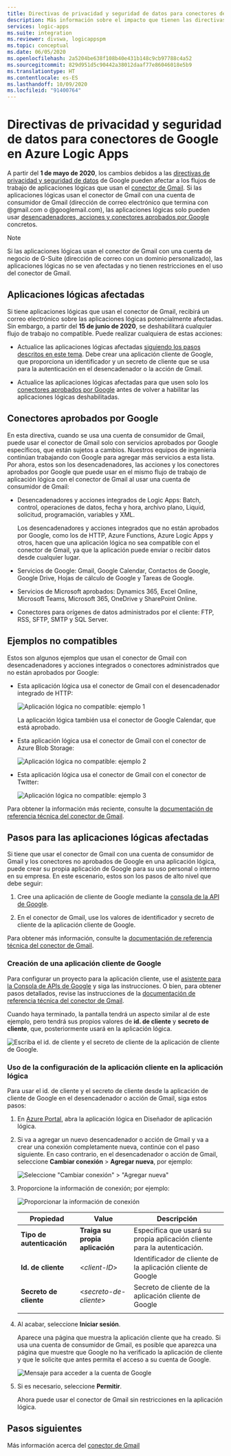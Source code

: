 ```yaml
---
title: Directivas de privacidad y seguridad de datos para conectores de Google
description: Más información sobre el impacto que tienen las directivas de privacidad y seguridad de Google en los conectores de Google, como Gmail, en Azure Logic Apps
services: logic-apps
ms.suite: integration
ms.reviewer: divswa, logicappspm
ms.topic: conceptual
ms.date: 06/05/2020
ms.openlocfilehash: 2a5204be638f108b40e431b148c9cb97788c4a52
ms.sourcegitcommit: 829d951d5c90442a38012daaf77e86046018e5b9
ms.translationtype: HT
ms.contentlocale: es-ES
ms.lasthandoff: 10/09/2020
ms.locfileid: "91400764"
---
```

# <a name="data-security-and-privacy-policies-for-google-connectors-in-azure-logic-apps"></a>Directivas de privacidad y seguridad de datos para conectores de Google en Azure Logic Apps

A partir del **1 de mayo de 2020**, los cambios debidos a las [directivas de privacidad y seguridad de datos](https://www.blog.google/technology/safety-security/project-strobe/) de Google pueden afectar a los flujos de trabajo de aplicaciones lógicas que usan el [conector de Gmail](/connectors/gmail/). Si las aplicaciones lógicas usan el conector de Gmail con una cuenta de consumidor de Gmail (dirección de correo electrónico que termina con @gmail.com o @googlemail.com), las aplicaciones lógicas solo pueden usar [desencadenadores, acciones y conectores aprobados por Google](#approved-connectors) concretos.

> [!NOTE]
> Si las aplicaciones lógicas usan el conector de Gmail con una cuenta de negocio de G-Suite (dirección de correo con un dominio personalizado), las aplicaciones lógicas no se ven afectadas y no tienen restricciones en el uso del conector de Gmail.

## <a name="affected-logic-apps"></a>Aplicaciones lógicas afectadas

Si tiene aplicaciones lógicas que usan el conector de Gmail, recibirá un correo electrónico sobre las aplicaciones lógicas potencialmente afectadas. Sin embargo, a partir del **15 de junio de 2020**, se deshabilitará cualquier flujo de trabajo no compatible. Puede realizar cualquiera de estas acciones:

* Actualice las aplicaciones lógicas afectadas [siguiendo los pasos descritos en este tema](#update-affected-workflows). Debe crear una aplicación cliente de Google, que proporciona un identificador y un secreto de cliente que se usa para la autenticación en el desencadenador o la acción de Gmail.

* Actualice las aplicaciones lógicas afectadas para que usen solo los [conectores aprobados por Google](#approved-connectors) antes de volver a habilitar las aplicaciones lógicas deshabilitadas.

<a name="approved-connectors"></a>

## <a name="google-approved-connectors"></a>Conectores aprobados por Google

En esta directiva, cuando se usa una cuenta de consumidor de Gmail, puede usar el conector de Gmail solo con servicios aprobados por Google específicos, que están sujetos a cambios. Nuestros equipos de ingeniería continúan trabajando con Google para agregar más servicios a esta lista. Por ahora, estos son los desencadenadores, las acciones y los conectores aprobados por Google que puede usar en el mismo flujo de trabajo de aplicación lógica con el conector de Gmail al usar una cuenta de consumidor de Gmail:

* Desencadenadores y acciones integrados de Logic Apps: Batch, control, operaciones de datos, fecha y hora, archivo plano, Liquid, solicitud, programación, variables y XML.

  Los desencadenadores y acciones integrados que no están aprobados por Google, como los de HTTP, Azure Functions, Azure Logic Apps y otros, hacen que una aplicación lógica no sea compatible con el conector de Gmail, ya que la aplicación puede enviar o recibir datos desde cualquier lugar.

* Servicios de Google: Gmail, Google Calendar, Contactos de Google, Google Drive, Hojas de cálculo de Google y Tareas de Google.

* Servicios de Microsoft aprobados: Dynamics 365, Excel Online, Microsoft Teams, Microsoft 365, OneDrive y SharePoint Online.

* Conectores para orígenes de datos administrados por el cliente: FTP, RSS, SFTP, SMTP y SQL Server.

## <a name="non-compliant-examples"></a>Ejemplos no compatibles

Estos son algunos ejemplos que usan el conector de Gmail con desencadenadores y acciones integrados o conectores administrados que no están aprobados por Google:

* Esta aplicación lógica usa el conector de Gmail con el desencadenador integrado de HTTP:

  ![Aplicación lógica no compatible: ejemplo 1](./media/connectors-google-data-security-privacy-policy/not-compliant-logic-app-1.png)
  
  La aplicación lógica también usa el conector de Google Calendar, que está aprobado.

* Esta aplicación lógica usa el conector de Gmail con el conector de Azure Blob Storage:

  ![Aplicación lógica no compatible: ejemplo 2](./media/connectors-google-data-security-privacy-policy/not-compliant-logic-app-2.png)

* Esta aplicación lógica usa el conector de Gmail con el conector de Twitter:

  ![Aplicación lógica no compatible: ejemplo 3](./media/connectors-google-data-security-privacy-policy/not-compliant-logic-app-3.png)

Para obtener la información más reciente, consulte la [documentación de referencia técnica del conector de Gmail](/connectors/gmail/).

<a name="update-affected-workflows"></a>

## <a name="steps-for-affected-logic-apps"></a>Pasos para las aplicaciones lógicas afectadas

Si tiene que usar el conector de Gmail con una cuenta de consumidor de Gmail y los conectores no aprobados de Google en una aplicación lógica, puede crear su propia aplicación de Google para su uso personal o interno en su empresa. En este escenario, estos son los pasos de alto nivel que debe seguir:

1. Cree una aplicación de cliente de Google mediante la [consola de la API de Google](https://console.developers.google.com).

1. En el conector de Gmail, use los valores de identificador y secreto de cliente de la aplicación cliente de Google.

Para obtener más información, consulte la [documentación de referencia técnica del conector de Gmail](/connectors/gmail/#authentication-and-bring-your-own-application).

### <a name="create-google-client-app"></a>Creación de una aplicación cliente de Google

Para configurar un proyecto para la aplicación cliente, use el [asistente para la Consola de APIs de Google](https://console.developers.google.com/start/api?id=gmail&credential=client_key) y siga las instrucciones. O bien, para obtener pasos detallados, revise las instrucciones de la [documentación de referencia técnica del conector de Gmail](/connectors/gmail/#authentication-and-bring-your-own-application).

Cuando haya terminado, la pantalla tendrá un aspecto similar al de este ejemplo, pero tendrá sus propios valores de **id. de cliente** y **secreto de cliente**, que, posteriormente usará en la aplicación lógica.

![Escriba el id. de cliente y el secreto de cliente de la aplicación de cliente de Google.](./media/connectors-google-data-security-privacy-policy/google-api-console.png)

### <a name="use-client-app-settings-in-logic-app"></a>Uso de la configuración de la aplicación cliente en la aplicación lógica

Para usar el id. de cliente y el secreto de cliente desde la aplicación de cliente de Google en el desencadenador o acción de Gmail, siga estos pasos:

1. En [Azure Portal](https://portal.azure.com), abra la aplicación lógica en Diseñador de aplicación lógica.

1. Si va a agregar un nuevo desencadenador o acción de Gmail y va a crear una conexión completamente nueva, continúe con el paso siguiente. En caso contrario, en el desencadenador o acción de Gmail, seleccione **Cambiar conexión** > **Agregar nueva**, por ejemplo:

   ![Seleccione "Cambiar conexión" > "Agregar nueva"](./media/connectors-google-data-security-privacy-policy/change-gmail-connection.png)

1. Proporcione la información de conexión; por ejemplo:

   ![Proporcionar la información de conexión](./media/connectors-google-data-security-privacy-policy/authentication-type-bring-your-own.png)

   | Propiedad | Value | Descripción |
   |----------|-------|-------------|
   | **Tipo de autenticación** | **Traiga su propia aplicación** | Especifica que usará su propia aplicación cliente para la autenticación. |
   | **Id. de cliente** | <*client-ID*> | Identificador de cliente de la aplicación cliente de Google |
   | **Secreto de cliente** | <*secreto-de-cliente*> | Secreto de cliente de la aplicación cliente de Google |
   ||||

1. Al acabar, seleccione **Iniciar sesión**.

   Aparece una página que muestra la aplicación cliente que ha creado. Si usa una cuenta de consumidor de Gmail, es posible que aparezca una página que muestre que Google no ha verificado la aplicación de cliente y que le solicite que antes permita el acceso a su cuenta de Google.

   ![Mensaje para acceder a la cuenta de Google](./media/connectors-google-data-security-privacy-policy/allow-access-authorized-domain.png)

1. Si es necesario, seleccione **Permitir**.

   Ahora puede usar el conector de Gmail sin restricciones en la aplicación lógica.

## <a name="next-steps"></a>Pasos siguientes

Más información acerca del [conector de Gmail](/connectors/gmail/)

